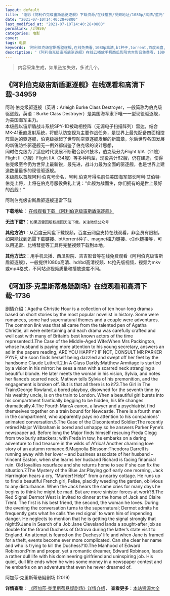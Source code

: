 ```yaml
---
layout: default
title: '电影《阿利伯克级宙斯盾驱逐舰》下载资源/在线播放/视频地址/1080p/高清/蓝光'
date: "2021-07-10T14:40:28+0800"
last_modified_at: "2021-07-10T14:40:28+0800"
permalink: /34959/
categories: 电影
cover:
tags: 电影
keywords: '阿利伯克级宙斯盾驱逐舰,在线免费看,1080p高清,bt种子,torrent,百度云盘,magnet,磁力链,迅雷下载资源'
description: '《阿利伯克级宙斯盾驱逐舰》在线云播放手机西瓜影院吉吉影音免费看，1080p高清bd/hd未删减完整版和tc抢先枪版，mkv/mp4格式，附带bt/torrent种子、magnet/磁力链、百度云盘、网盘资源迅雷下载链接'
---
```


>内容采集生成，如果链接失效，多试几个。


## 《阿利伯克级宙斯盾驱逐舰》在线观看和高清下载-34959

阿利·伯克级驱逐舰（英语：Arleigh Burke Class Destroyer，一般简称为伯克级驱逐舰，英语：Burke Class Destroyer）是美国海军隶下唯一一型现役驱逐舰，为美国海军主力。<br />本级舰以宙斯盾战斗系统SPY-1D被动相控阵（无源电子扫描阵列）雷达，结合MK-41垂直发射系统，将舰队防空视为主要作战任务，是世界上最先配备四面相控阵雷达的驱逐舰，伯克级掀起了世界防空驱逐舰发展的新篇章，尔后世界各国发展的新锐防空驱逐舰无一例外都借鉴了伯克级的设计思想，<br />同时伯克级为了适应时代发展不断融合新兴技术，伯克级分为Flight Ⅰ/ⅠA（21艘）Flight Ⅱ（7艘）Flight ⅡA（34艘）等多种构型，现役共计62艘，仍在建造，使得伯克级至今仍为世界上最新锐，最先进，战斗力最为全面的驱逐舰，也是世界上建造数量最多的现役驱逐舰。<br />本级舰以首舰阿利·伯克号命名，阿利.伯克号得名前任美国海军部长阿利&middot;艾伯特&middot;伯克上将，上将在伯克号服役典礼上说：“此舰为战而生，你们拥有的是世上最好的战舰！&rdquo;


阿利伯克级宙斯盾驱逐舰迅雷下载

**下载地址**： [在线观看下载 《阿利伯克级宙斯盾驱逐舰》](https://www.993dy.com//vod-detail-id-13989.html) 


**无法下载?**：`如果迅雷因版权原因无法下载，关注微信公众号 `

**其他方法1**：从百度云网盘下载视频，百度云网盘支持在线观看，非会员有限制，如果能找到迅雷下载链接、bt/torrent种子、magnet磁力链接、e2dk链接等，可以用迅雷、比特彗星等工具将完整视频下载到本地。

**其他方法2**：用手机云播、西瓜影院、吉吉影音等在线免费观看《阿利伯克级宙斯盾驱逐舰》，一般提供1080p高清、hd/bd高清视频、tc抢先版视频，视频为mkv或mp4格式，不同站点视频质量和播放速度不同。


## 《阿加莎·克里斯蒂悬疑剧场》在线观看和高清下载-1736

剧情介绍：Agatha Christie Hour is a collection of ten hour-long dramas based on short stories by the most popular novelist in history. Some were romances, some had supernatural themes and a couple were adventures. The common link was that all came from the talented pen of Agatha Christie, all were entertaining and each drama was carefully crafted and well cast with many of Britain’s best known actors of the time represented.1.The Case of the Middle-Aged Wife:When Mrs Packington, whose husband is paying more attention to his young secretary, answers an ad in the papers reading, ARE YOU HAPPY? IF NOT, CONSULT MR PARKER PYNE, she soon finds herself being dazzled and swept off her feet by the handsome Claude Luttrell.2.In A Glass Darkly:Matthew Armitage is startled by a vision in his mirror: he sees a man with a scarred neck strangling a beautiful blonde. He later meets the woman in his vision, Sylvia, and notes her fiance’s scarred neck. Mathew tells Sylvia of his premonition, and the engagement is broken off. But is that all there is to it?3.The Girl in The Train:George Rowland, a bored playboy, disowned for the seventh time by his wealthy uncle, is on the train to London. When a beautiful girl bursts into his compartment frantically begging to be hidden, his life changes dramatically.4.The Fourth Man:A canon, a lawyer and a psychiatrist find themselves together on a train bound for Newcastle. There is a fourth man in the compartment, who apparently pays no attention to his companions’ animated conversation.5.The Case of the Discontented Soldier:The recently retired Major Wilbraham is bored and unhappy so he answers Parker Pyne’s newspaper ad. Before long the Major finds himself rescuing Freda Clegg from two burly attackers; with Freda in tow, he embarks on a daring adventure to find treasure in the wilds of Africa! Another charming love story of an autumn romance.6.Magnolia Blossom:Theodora Darrell is running away with her lover – and business associate of her husband – Vincent Easton, when she learns her husband Richard is facing financial ruin. Old loyalties resurface and she returns home to see if she can fix the situation.7.The Mystery of the Blue Jar:Playing golf early one morning, Jack Harrington hears a cry, “Murder! Help!” from a nearby cottage. He runs up to find a beautiful French girl, Felise, placidly weeding the garden, oblivious to any disturbance. When the Jack hears the same cries for many days he begins to think he might be mad. But are more sinister forces at work?8.The Red Signal:Dermot West is invited to dinner at the home of Jack and Claire Trent. The first is his best friend, the second, the woman he loves. During the evening the conversation turns to the supernatural; Dermot admits he frequently gets what he calls ‘the red signal’ to warn him of impending danger. He neglects to mention that he is getting the signal strongly that night!9.Jane in Search of a Job:Jane Cleveland lands a sought-after job as double for the Grand Duchess of Ostrova during the latter’s state visit to England. An attempt is feared on the Duchess’ life and when Jane is framed for a theft, events become ever more complicated. Can she clear her name and who is trying to kill the Duchess?10.The Manhood of Edward Robinson:Prim and proper, yet a romantic dreamer, Edward Robinson, leads a rather dull life with his domineering girlfriend and uninspiring job. His quiet, dull life ends when he wins some money in a newspaper contest and he embarks on an adventure that even he never dreamed of.


阿加莎·克里斯蒂悬疑剧场 (2019)

**详情查看**： [《阿加莎·克里斯蒂悬疑剧场》详情介绍](/movie/1736/)， **查看更多**：[本站资源大全](/movie/t/all/)

